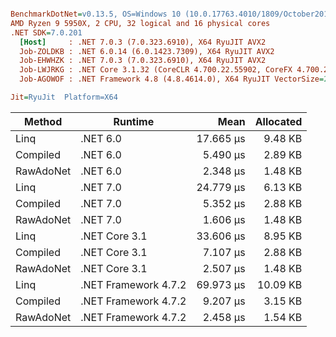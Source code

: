 ``` ini

BenchmarkDotNet=v0.13.5, OS=Windows 10 (10.0.17763.4010/1809/October2018Update/Redstone5), VM=Hyper-V
AMD Ryzen 9 5950X, 2 CPU, 32 logical and 16 physical cores
.NET SDK=7.0.201
  [Host]     : .NET 7.0.3 (7.0.323.6910), X64 RyuJIT AVX2
  Job-ZOLDKB : .NET 6.0.14 (6.0.1423.7309), X64 RyuJIT AVX2
  Job-EHWHZK : .NET 7.0.3 (7.0.323.6910), X64 RyuJIT AVX2
  Job-LWJRKG : .NET Core 3.1.32 (CoreCLR 4.700.22.55902, CoreFX 4.700.22.56512), X64 RyuJIT AVX2
  Job-AGOWOF : .NET Framework 4.8 (4.8.4614.0), X64 RyuJIT VectorSize=256

Jit=RyuJit  Platform=X64  

```
|    Method |              Runtime |      Mean | Allocated |
|---------- |--------------------- |----------:|----------:|
|      Linq |             .NET 6.0 | 17.665 μs |   9.48 KB |
|  Compiled |             .NET 6.0 |  5.490 μs |   2.89 KB |
| RawAdoNet |             .NET 6.0 |  2.348 μs |   1.48 KB |
|      Linq |             .NET 7.0 | 24.779 μs |   6.13 KB |
|  Compiled |             .NET 7.0 |  5.352 μs |   2.88 KB |
| RawAdoNet |             .NET 7.0 |  1.606 μs |   1.48 KB |
|      Linq |        .NET Core 3.1 | 33.606 μs |   8.95 KB |
|  Compiled |        .NET Core 3.1 |  7.107 μs |   2.88 KB |
| RawAdoNet |        .NET Core 3.1 |  2.507 μs |   1.48 KB |
|      Linq | .NET Framework 4.7.2 | 69.973 μs |  10.09 KB |
|  Compiled | .NET Framework 4.7.2 |  9.207 μs |   3.15 KB |
| RawAdoNet | .NET Framework 4.7.2 |  2.458 μs |   1.54 KB |
